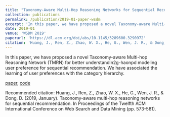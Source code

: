 ```yaml
---
title: "Taxonomy-Aware Multi-Hop Reasoning Networks for Sequential Recommendation"
collection: publications
permalink: /publication/2019-01-paper-wsdm
excerpt: 'In this paper, we have proposed a novel Taxonomy-aware Multi-hop Reasoning Network (TMRN) for better understandin2g-haonpd modeling user preference for sequential recommendation. We have associated the learning of user preferences with the category hierarchy.'
date: 2019-01
venue: 'WSDM 2019'
paperurl: 'https://dl.acm.org/doi/abs/10.1145/3289600.3290972'
citation: 'Huang, J., Ren, Z., Zhao, W. X., He, G., Wen, J. R., & Dong, D. (2019, January). Taxonomy-aware multi-hop reasoning networks for sequential recommendation. In Proceedings of the Twelfth ACM International Conference on Web Search and Data Mining (pp. 573-581).'
---
```

In this paper, we have proposed a novel Taxonomy-aware Multi-hop Reasoning Network (TMRN) for better understandin2g-haonpd modeling user preference for sequential recommendation. We have associated the learning of user preferences with the category hierarchy.

[paper](https://dl.acm.org/doi/abs/10.1145/3289600.3290972), [code](https://github.com/RUCDM/TMRN)

Recommended citation: Huang, J., Ren, Z., Zhao, W. X., He, G., Wen, J. R., & Dong, D. (2019, January). Taxonomy-aware multi-hop reasoning networks for sequential recommendation. In Proceedings of the Twelfth ACM International Conference on Web Search and Data Mining (pp. 573-581).
